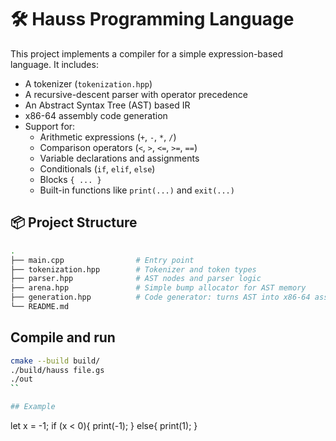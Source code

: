 # 🛠️ Hauss Programming Language

This project implements a compiler for a simple expression-based language. It includes:

- A tokenizer (`tokenization.hpp`)
- A recursive-descent parser with operator precedence
- An Abstract Syntax Tree (AST) based IR
- x86-64 assembly code generation
- Support for:
  - Arithmetic expressions (`+`, `-`, `*`, `/`)
  - Comparison operators (`<`, `>`, `<=`, `>=`, `==`)
  - Variable declarations and assignments
  - Conditionals (`if`, `elif`, `else`)
  - Blocks `{ ... }`
  - Built-in functions like `print(...)` and `exit(...)`

## 📦 Project Structure

```bash
.
├── main.cpp                # Entry point
├── tokenization.hpp        # Tokenizer and token types
├── parser.hpp              # AST nodes and parser logic
├── arena.hpp               # Simple bump allocator for AST memory
├── generation.hpp          # Code generator: turns AST into x86-64 assembly
└── README.md
```

## Compile and run

```bash
cmake --build build/
./build/hauss file.gs
./out
``

## Example

```
let x = -1;
if (x < 0){
    print(-1);
} else{
    print(1);
}
